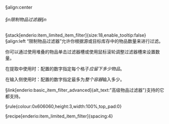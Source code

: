 §align:center
###### §n限制物品过滤器§n
§stack[enderio:item_limited_item_filter]{size:18,enable_tooltip:false} 
§align:left
“限制物品过滤器”允许你根据源或目标库存中的物品数量来进行过滤。

你可以通过使用堆叠的物品单击过滤器槽或使用鼠标滚轮调整过滤器槽来设置数量。

在提取中使用时：配置的数字指定每个格子*应留下多少物品*。

在输入侧使用时：配置的数字指定最多为*整个容器*输入多少。

§link[enderio:basic_item_filter_advanced]{alt_text:"高级物品过滤器"}支持的它都支持。

§rule{colour:0x606060,height:3,width:100%,top_pad:0}

§recipe[enderio:item_limited_item_filter]{spacing:4}
